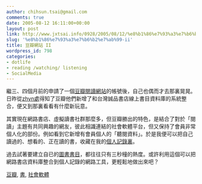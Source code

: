 ```yaml
---
author: chihsun.tsai@gmail.com
comments: true
date: 2005-08-12 16:11:00+00:00
layout: post
link: http://www.jxtsai.info/0928/2005/08/12/%e8%b1%86%e7%93%a3%e7%b6%b2%e7%ab%99-ii/
slug: '%e8%b1%86%e7%93%a3%e7%b6%b2%e7%ab%99-ii'
title: 豆瓣網站 II
wordpress_id: 798
categories:
- dotlife
- reading /watching/ listening
- SocialMedia
---
```


繼三、四個月前的申請了一個[豆瓣閱讀網站](http://www.jxtsai.info/blog/)的帳號後，自己也偶而才去那裏晃晃。日昨從[zhyn處](http://www.jxtsai.info/blog/)得知了豆瓣他們新增了和台灣誠品書店線上書目資料庫的系統整合，便又到那裏看看有什麼新玩意。  
  
其實現在網路書店、虛擬讀書社群那麼多，但豆瓣勝出的特色，是結合了對於「閱讀」主題有共同興趣的網友，彼此相識連結的社會軟體平台，但又保持了會員非常個人化的部份。例如看到它新增有會員個人的「聽閱資料」。於是我便可以把自己讀過的、想看的、正在讀的書，收藏在我的[個人記錄裏](http://www.jxtsai.info/blog/)。  
  
過去試著要建立自已的[圖書書目](http://www.jxtsai.info/blog/)，都往往只有三秒穜的熱度。或許利用這個可以把網路書店資料庫整合到個人記錄的網路工具，更輕鬆地做出來吧？  
  
[豆瓣](http://www.jxtsai.info/blog/), [書](http://www.jxtsai.info/blog/), [社會軟體](http://www.jxtsai.info/blog/)
